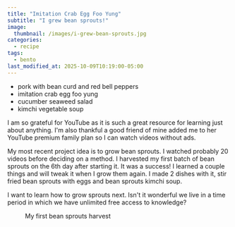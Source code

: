 ```yaml
---
title: "Imitation Crab Egg Foo Yung"
subtitle: "I grew bean sprouts!"
image: 
  thumbnail: /images/i-grew-bean-sprouts.jpg
categories:
  - recipe
tags:
  - bento
last_modified_at: 2025-10-09T10:19:00-05:00
---
```


* pork with bean curd and red bell peppers
* imitation crab egg foo yung
* cucumber seaweed salad
* kimchi vegetable soup

I am so grateful for YouTube as it is such a great resource for learning just about anything. I'm also thankful a good friend of mine added me to her YouTube premium family plan so I can watch videos without ads.

My most recent project idea is to grow bean sprouts. I watched probably 20 videos before deciding on a method. I harvested my first batch of bean sprouts on the 6th day after starting it. It was a success! I learned a couple things and will tweak it when I grow them again.  I made 2 dishes with it, stir fried bean sprouts with eggs and bean sprouts kimchi soup.

I want to learn how to grow sprouts next. Isn't it wonderful we live in a time period in which we have unlimited free access to knowledge?


<figure>
  <a href="#"><img src="{{ '/images/bean-sprouts.jpg' | absolute_url }}" alt=""></a>
  <figcaption>My first bean sprouts harvest</figcaption>
</figure> 



